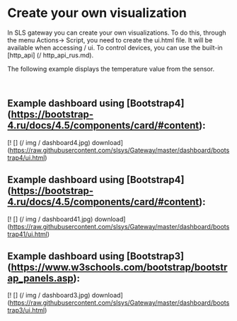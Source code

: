 # Create your own visualization

In SLS gateway you can create your own visualizations. To do this, through the menu Actions-> Script, you need to create the ui.html file. It will be available when accessing / ui. To control devices, you can use the built-in [http_api] (/ http_api_rus.md).


The following example displays the temperature value from the sensor.
`` ``
<script src = "https://kit.fontawesome.com/a076d05399.js"> </script>
         
<div id = "lbl_temp"> </div>

<script>
  fetch ('/ api / zigbee? action = getStateValue & dev = 0x000D6F00106A67FD & name = temperature')
 .then ((response) => {
   return response.json ();
  })
  .then ((data) => {
    document.getElementById ("lbl_temp"). innerHTML = '<i class = "fa fa-thermometer-full" aria-hidden = "true"> </i>' + data;
  });
</script>
`` ``

## Example dashboard using [Bootstrap4] (https://bootstrap-4.ru/docs/4.5/components/card/#content):
[! [] (/ img / dashboard4.jpg)
download] (https://raw.githubusercontent.com/slsys/Gateway/master/dashboard/bootstrap4/ui.html)

## Example dashboard using [Bootstrap4] (https://bootstrap-4.ru/docs/4.5/components/card/#content):
[! [] (/ img / dashboard41.jpg)
download] (https://raw.githubusercontent.com/slsys/Gateway/master/dashboard/bootstrap41/ui.html)


## Example dashboard using [Bootstrap3] (https://www.w3schools.com/bootstrap/bootstrap_panels.asp):
[! [] (/ img / dashboard3.jpg)
download] (https://raw.githubusercontent.com/slsys/Gateway/master/dashboard/bootstrap3/ui.html)
